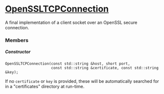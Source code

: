 # [OpenSSLTCPConnection](OpenSSLTCPConnection.hpp)

A final implementation of a client socket over an OpenSSL secure connection.

### Members

##### Constructor

```
OpenSSLTCPConnection(const std::string &host, short port,
                     const std::string &certificate, const std::string &key);
```

If no `certificate` or `key` is provided, these will be automatically searched for in a "certificates" directory at run-time.

